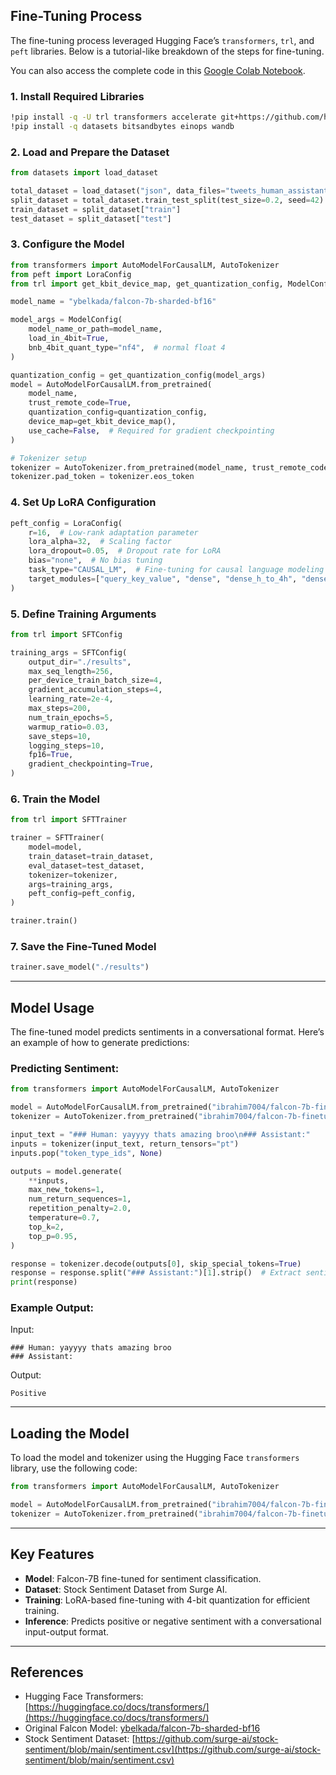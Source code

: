 ## Fine-Tuning Process

The fine-tuning process leveraged Hugging Face’s `transformers`, `trl`, and `peft` libraries. Below is a tutorial-like breakdown of the steps for fine-tuning.

You can also access the complete code in this [Google Colab Notebook](https://colab.research.google.com/drive/1-5FMvszfBQiqlcKBYqssMLNsVIh0C4tw?usp=sharing).

### 1. Install Required Libraries
```bash
!pip install -q -U trl transformers accelerate git+https://github.com/huggingface/peft.git
!pip install -q datasets bitsandbytes einops wandb
```

### 2. Load and Prepare the Dataset
```python
from datasets import load_dataset

total_dataset = load_dataset("json", data_files="tweets_human_assistant_fixed.json")["train"]
split_dataset = total_dataset.train_test_split(test_size=0.2, seed=42)
train_dataset = split_dataset["train"]
test_dataset = split_dataset["test"]
```

### 3. Configure the Model
```python
from transformers import AutoModelForCausalLM, AutoTokenizer
from peft import LoraConfig
from trl import get_kbit_device_map, get_quantization_config, ModelConfig

model_name = "ybelkada/falcon-7b-sharded-bf16"

model_args = ModelConfig(
    model_name_or_path=model_name,
    load_in_4bit=True,
    bnb_4bit_quant_type="nf4",  # normal float 4
)

quantization_config = get_quantization_config(model_args)
model = AutoModelForCausalLM.from_pretrained(
    model_name,
    trust_remote_code=True,
    quantization_config=quantization_config,
    device_map=get_kbit_device_map(),
    use_cache=False,  # Required for gradient checkpointing
)

# Tokenizer setup
tokenizer = AutoTokenizer.from_pretrained(model_name, trust_remote_code=True)
tokenizer.pad_token = tokenizer.eos_token
```

### 4. Set Up LoRA Configuration
```python
peft_config = LoraConfig(
    r=16,  # Low-rank adaptation parameter
    lora_alpha=32,  # Scaling factor
    lora_dropout=0.05,  # Dropout rate for LoRA
    bias="none",  # No bias tuning
    task_type="CAUSAL_LM",  # Fine-tuning for causal language modeling
    target_modules=["query_key_value", "dense", "dense_h_to_4h", "dense_4h_to_h"],  # Target Falcon layers
)
```

### 5. Define Training Arguments
```python
from trl import SFTConfig

training_args = SFTConfig(
    output_dir="./results",
    max_seq_length=256,
    per_device_train_batch_size=4,
    gradient_accumulation_steps=4,
    learning_rate=2e-4,
    max_steps=200,
    num_train_epochs=5,
    warmup_ratio=0.03,
    save_steps=10,
    logging_steps=10,
    fp16=True,
    gradient_checkpointing=True,
)
```

### 6. Train the Model
```python
from trl import SFTTrainer

trainer = SFTTrainer(
    model=model,
    train_dataset=train_dataset,
    eval_dataset=test_dataset,
    tokenizer=tokenizer,
    args=training_args,
    peft_config=peft_config,
)

trainer.train()
```

### 7. Save the Fine-Tuned Model
```python
trainer.save_model("./results")
```

---

## Model Usage

The fine-tuned model predicts sentiments in a conversational format. Here’s an example of how to generate predictions:

### Predicting Sentiment:
```python
from transformers import AutoModelForCausalLM, AutoTokenizer

model = AutoModelForCausalLM.from_pretrained("ibrahim7004/falcon-7b-finetuned-twitter", trust_remote_code=True)
tokenizer = AutoTokenizer.from_pretrained("ibrahim7004/falcon-7b-finetuned-twitter", trust_remote_code=True)

input_text = "### Human: yayyyy thats amazing broo\n### Assistant:"
inputs = tokenizer(input_text, return_tensors="pt")
inputs.pop("token_type_ids", None)

outputs = model.generate(
    **inputs,
    max_new_tokens=1,
    num_return_sequences=1,
    repetition_penalty=2.0,
    temperature=0.7,
    top_k=2,
    top_p=0.95,
)

response = tokenizer.decode(outputs[0], skip_special_tokens=True)
response = response.split("### Assistant:")[1].strip()  # Extract sentiment
print(response)
```

### Example Output:
Input:
```
### Human: yayyyy thats amazing broo
### Assistant:
```
Output:
```
Positive
```

---

## Loading the Model

To load the model and tokenizer using the Hugging Face `transformers` library, use the following code:

```python
from transformers import AutoModelForCausalLM, AutoTokenizer

model = AutoModelForCausalLM.from_pretrained("ibrahim7004/falcon-7b-finetuned-twitter", trust_remote_code=True)
tokenizer = AutoTokenizer.from_pretrained("ibrahim7004/falcon-7b-finetuned-twitter", trust_remote_code=True)
```

---

## Key Features
- **Model**: Falcon-7B fine-tuned for sentiment classification.
- **Dataset**: Stock Sentiment Dataset from Surge AI.
- **Training**: LoRA-based fine-tuning with 4-bit quantization for efficient training.
- **Inference**: Predicts positive or negative sentiment with a conversational input-output format.

---

## References
- Hugging Face Transformers: [https://huggingface.co/docs/transformers/](https://huggingface.co/docs/transformers/)
- Original Falcon Model: [ybelkada/falcon-7b-sharded-bf16](https://huggingface.co/ybelkada/falcon-7b-sharded-bf16)
- Stock Sentiment Dataset: [https://github.com/surge-ai/stock-sentiment/blob/main/sentiment.csv](https://github.com/surge-ai/stock-sentiment/blob/main/sentiment.csv)

